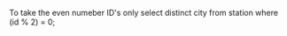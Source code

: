 To take the even numeber ID's only 
  select distinct city from station where (id % 2) = 0; 
  
  
  
